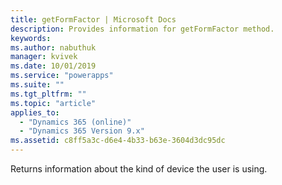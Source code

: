 ```yaml
---
title: getFormFactor | Microsoft Docs
description: Provides information for getFormFactor method.
keywords:
ms.author: nabuthuk
manager: kvivek
ms.date: 10/01/2019
ms.service: "powerapps"
ms.suite: ""
ms.tgt_pltfrm: ""
ms.topic: "article"
applies_to: 
  - "Dynamics 365 (online)"
  - "Dynamics 365 Version 9.x"
ms.assetid: c8ff5a3c-d6e4-4b33-b63e-3604d3dc95dc
---
```


Returns information about the kind of device the user is using.
